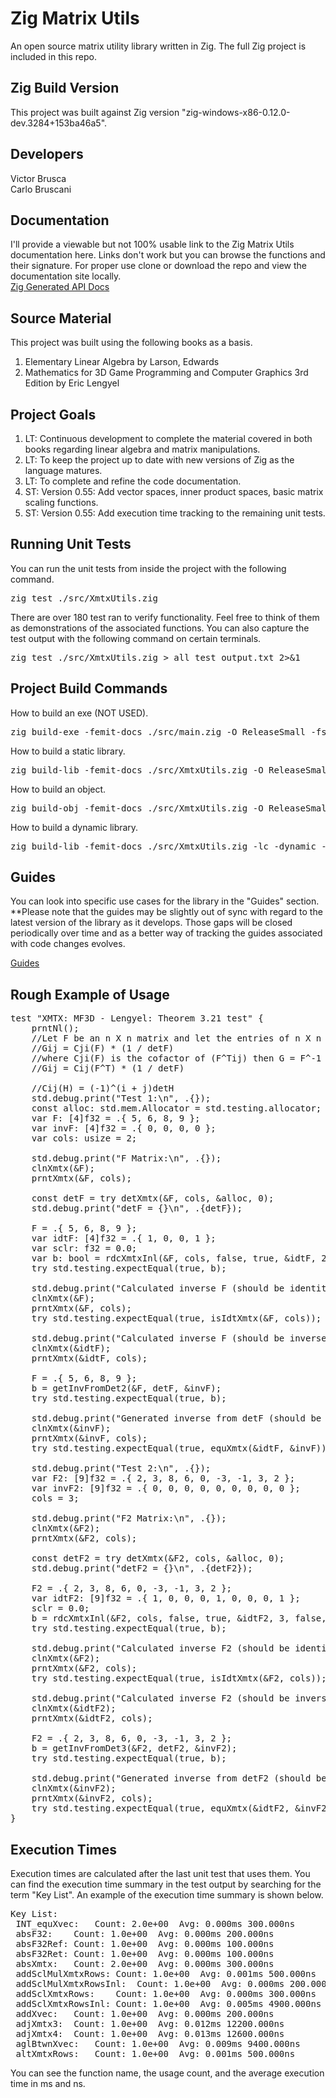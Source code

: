 # Zig Matrix Utils
An open source matrix utility library written in Zig.
The full Zig project is included in this repo.

## Zig Build Version
This project was built against Zig version "zig-windows-x86-0.12.0-dev.3284+153ba46a5".

## Developers
Victor Brusca<br>
Carlo Bruscani

## Documentation
I'll provide a viewable but not 100% usable link to the Zig Matrix Utils documentation here. Links don't work but you can browse the functions and their signature. For proper use clone or download the repo and view the documentation site locally.<br> [Zig Generated API Docs](https://htmlpreview.github.io/?https://github.com/vbrusca/ZigMatrixUtils/blob/main/docs/index.html)

## Source Material
This project was built using the following books as a basis.<br>
1. Elementary Linear Algebra by Larson, Edwards
2. Mathematics for 3D Game Programming and Computer Graphics 3rd Edition by Eric Lengyel

## Project Goals
1. LT: Continuous development to complete the material covered in both books regarding linear algebra and matrix manipulations.<br>
2. LT: To keep the project up to date with new versions of Zig as the language matures.
3. LT: To complete and refine the code documentation.
4. ST: Version 0.55: Add vector spaces, inner product spaces, basic matrix scaling functions.
5. ST: Version 0.55: Add execution time tracking to the remaining unit tests.

## Running Unit Tests
You can run the unit tests from inside the project with the following command.<br>
<pre>
zig test ./src/XmtxUtils.zig
</pre>
There are over 180 test ran to verify functionality. Feel free to think of them as demonstrations of the associated functions. You can also capture the test output with the following command on certain terminals.
<pre>
zig test ./src/XmtxUtils.zig > all_test_output.txt 2>&1
</pre>

## Project Build Commands
How to build an exe (NOT USED).
<pre>
zig build-exe -femit-docs ./src/main.zig -O ReleaseSmall -fstrip -fsingle-threaded -femit-bin="zig-out/bin/main.exe"
</pre>

How to build a static library.
<pre>
zig build-lib -femit-docs ./src/XmtxUtils.zig -O ReleaseSmall -fstrip -fsingle-threaded -femit-bin="zig-out/lib/XmtxUtils.lib"
</pre>

How to build an object.
<pre>
zig build-obj -femit-docs ./src/XmtxUtils.zig -O ReleaseSmall -fstrip -fsingle-threaded -femit-bin="zig-out/lib/XmtxUtils.obj"
</pre>

How to build a dynamic library.
<pre>
zig build-lib -femit-docs ./src/XmtxUtils.zig -lc -dynamic -isystem -fstrip -fsingle-threaded -femit-bin="zig-out/lib/XmtxUtils.dll"
</pre>

## Guides

You can look into specific use cases for the library in the "Guides" section.
**Please note that the guides may be slightly out of sync with regard to the latest version of the library as it develops. Those gaps will be closed periodically over time and as a better way of tracking the guides associated with code changes evolves.

[Guides](https://github.com/vbrusca/ZigMatrixUtils/tree/main/guides)

## Rough Example of Usage
<pre>
test "XMTX: MF3D - Lengyel: Theorem 3.21 test" {
    prntNl();
    //Let F be an n X n matrix and let the entries of n X n matrix G be defined as
    //Gij = Cji(F) * (1 / detF)
    //where Cji(F) is the cofactor of (F^Tij) then G = F^-1
    //Gij = Cij(F^T) * (1 / detF)

    //Cij(H) = (-1)^(i + j)detH
    std.debug.print("Test 1:\n", .{});
    const alloc: std.mem.Allocator = std.testing.allocator;
    var F: [4]f32 = .{ 5, 6, 8, 9 };
    var invF: [4]f32 = .{ 0, 0, 0, 0 };
    var cols: usize = 2;

    std.debug.print("F Matrix:\n", .{});
    clnXmtx(&F);
    prntXmtx(&F, cols);

    const detF = try detXmtx(&F, cols, &alloc, 0);
    std.debug.print("detF = {}\n", .{detF});

    F = .{ 5, 6, 8, 9 };
    var idtF: [4]f32 = .{ 1, 0, 0, 1 };
    var sclr: f32 = 0.0;
    var b: bool = rdcXmtxInl(&F, cols, false, true, &idtF, 2, false, &sclr);
    try std.testing.expectEqual(true, b);

    std.debug.print("Calculated inverse F (should be identity matrix):\n", .{});
    clnXmtx(&F);
    prntXmtx(&F, cols);
    try std.testing.expectEqual(true, isIdtXmtx(&F, cols));

    std.debug.print("Calculated inverse F (should be inverse matrix):\n", .{});
    clnXmtx(&idtF);
    prntXmtx(&idtF, cols);

    F = .{ 5, 6, 8, 9 };
    b = getInvFromDet2(&F, detF, &invF);
    try std.testing.expectEqual(true, b);

    std.debug.print("Generated inverse from detF (should be inverse matrix):\n", .{});
    clnXmtx(&invF);
    prntXmtx(&invF, cols);
    try std.testing.expectEqual(true, equXmtx(&idtF, &invF));

    std.debug.print("Test 2:\n", .{});
    var F2: [9]f32 = .{ 2, 3, 8, 6, 0, -3, -1, 3, 2 };
    var invF2: [9]f32 = .{ 0, 0, 0, 0, 0, 0, 0, 0, 0 };
    cols = 3;

    std.debug.print("F2 Matrix:\n", .{});
    clnXmtx(&F2);
    prntXmtx(&F2, cols);

    const detF2 = try detXmtx(&F2, cols, &alloc, 0);
    std.debug.print("detF2 = {}\n", .{detF2});

    F2 = .{ 2, 3, 8, 6, 0, -3, -1, 3, 2 };
    var idtF2: [9]f32 = .{ 1, 0, 0, 0, 1, 0, 0, 0, 1 };
    sclr = 0.0;
    b = rdcXmtxInl(&F2, cols, false, true, &idtF2, 3, false, &sclr);
    try std.testing.expectEqual(true, b);

    std.debug.print("Calculated inverse F2 (should be identity matrix):\n", .{});
    clnXmtx(&F2);
    prntXmtx(&F2, cols);
    try std.testing.expectEqual(true, isIdtXmtx(&F2, cols));

    std.debug.print("Calculated inverse F2 (should be inverse matrix):\n", .{});
    clnXmtx(&idtF2);
    prntXmtx(&idtF2, cols);

    F2 = .{ 2, 3, 8, 6, 0, -3, -1, 3, 2 };
    b = getInvFromDet3(&F2, detF2, &invF2);
    try std.testing.expectEqual(true, b);

    std.debug.print("Generated inverse from detF2 (should be inverse matrix):\n", .{});
    clnXmtx(&invF2);
    prntXmtx(&invF2, cols);
    try std.testing.expectEqual(true, equXmtx(&idtF2, &invF2));
}
</pre>

## Execution Times

Execution times are calculated after the last unit test that uses them. You can find the execution time summary in the test output by searching for the term "Key List". An example of the execution time summary is shown below.

<pre>
Key List:
 INT_equXvec:	Count: 2.0e+00	Avg: 0.000ms 300.000ns
 absF32:	Count: 1.0e+00	Avg: 0.000ms 200.000ns
 absF32Ref:	Count: 1.0e+00	Avg: 0.000ms 100.000ns
 absF32Ret:	Count: 1.0e+00	Avg: 0.000ms 100.000ns
 absXmtx:	Count: 2.0e+00	Avg: 0.000ms 300.000ns
 addSclMulXmtxRows:	Count: 1.0e+00	Avg: 0.001ms 500.000ns
 addSclMulXmtxRowsInl:	Count: 1.0e+00	Avg: 0.000ms 200.000ns
 addSclXmtxRows:	Count: 1.0e+00	Avg: 0.000ms 300.000ns
 addSclXmtxRowsInl:	Count: 1.0e+00	Avg: 0.005ms 4900.000ns
 addXvec:	Count: 1.0e+00	Avg: 0.000ms 200.000ns
 adjXmtx3:	Count: 1.0e+00	Avg: 0.012ms 12200.000ns
 adjXmtx4:	Count: 1.0e+00	Avg: 0.013ms 12600.000ns
 aglBtwnXvec:	Count: 1.0e+00	Avg: 0.009ms 9400.000ns
 altXmtxRows:	Count: 1.0e+00	Avg: 0.001ms 500.000ns
</pre>

You can see the function name, the usage count, and the average execution time in ms and ns.
